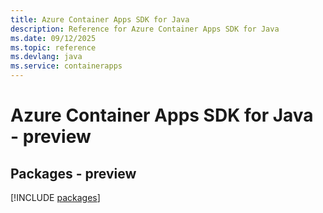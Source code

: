 ```yaml
---
title: Azure Container Apps SDK for Java
description: Reference for Azure Container Apps SDK for Java
ms.date: 09/12/2025
ms.topic: reference
ms.devlang: java
ms.service: containerapps
---
```

# Azure Container Apps SDK for Java - preview
## Packages - preview
[!INCLUDE [packages](container-apps-index.md)]
